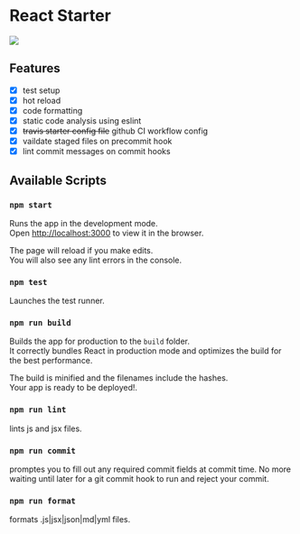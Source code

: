 # React Starter

![](https://github.com/theashraf/react-starter/workflows/CI/badge.svg)

## Features

- [x] test setup
- [x] hot reload
- [x] code formatting
- [x] static code analysis using eslint
- [x] ~~travis starter config file~~ github CI workflow config
- [x] vaildate staged files on precommit hook
- [x] lint commit messages on commit hooks

## Available Scripts

### `npm start`

Runs the app in the development mode.<br>
Open [http://localhost:3000](http://localhost:3000) to view it in the browser.

The page will reload if you make edits.<br>
You will also see any lint errors in the console.

### `npm test`

Launches the test runner.<br>

### `npm run build`

Builds the app for production to the `build` folder.<br>
It correctly bundles React in production mode and optimizes the build for the best performance.

The build is minified and the filenames include the hashes.<br>
Your app is ready to be deployed!.

### `npm run lint`

lints js and jsx files.

### `npm run commit`

promptes you to fill out any required commit fields at commit time. No more waiting until later for a git commit hook to run and reject your commit.

### `npm run format`

formats .js|jsx|json|md|yml files.
